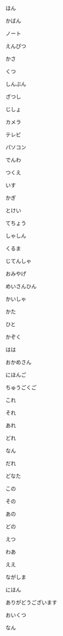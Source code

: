 ほん

かばん

ノート

えんぴつ

かさ

くつ

しんぶん

ざつし

じしょ

カメラ

テレビ

パソコン

でんわ

つくえ

いす

かぎ

とけい

てちょう

しゃしん

くるま

じてんしゃ

おみやげ

めいさんひん

かいしゃ

かた

ひと

かぞく

はは

おかめさん

にほんご

ちゅうごくご

これ

それ

あれ

どれ

なん

だれ

どなた

この

その

あの

どの

えつ

わあ

ええ

ながしま

にほん

ありがどうございます

おいくつ

なん
